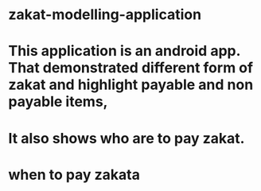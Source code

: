 # zakat-modelling-application
# This application is an android app. That demonstrated different form of zakat and highlight payable and non payable items,
# It also shows who are to pay zakat.
# when to pay zakata
